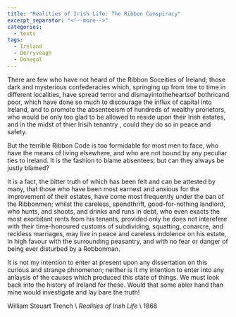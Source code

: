 ```yaml
---
title: "Realities of Irish Life: The Ribbon Conspiracy"
excerpt_separator: "<!--more-->"
categories:
  - texts
tags:
  - Ireland
  - Derryveagh
  - Donegal
---
```

There are few who have not heard of the Ribbon Soceities of Ireland; those dark and mysterious confederacies which, springing up from tme to time in different localities, have spread terror and dismayintotheheartsof bothricand poor, which have done so much to discourage the influx of capital into Ireland, and to promote the absenteeism of hundreds of wealthy prorietors, who would be only too glad to be allowed to reside upon their Irish estates, and in the midst of thier Irisih tenantry , could they do so in peace and safety.  
<!--more-->
But the terrible Ribbon Code is too formidable for most men to face, who have the means of living elsewhere, and who are not bound by any peculiar ties to Ireland. It is the fashion to blame absentees; but can they always be justly blamed?  

It is a fact, the bitter truth of which has been felt and can be attested by many, that those who have been most earnest and anxious for the improvement of their estates, have come most frequently under the ban of the Ribbonmen; whilst the careless, spendthrift, good-for-nothing landlord, who hunts, and shoots, and drinks and runs in debt, who even exacts the most exorbitant rents from his tenants, provided only he does not interefere with their time-honoured customs of subdividing, squatting, conarcre, and reckless marriages, may live in peace and careless indolence on his estate, in high favour with the surrounding peasantry, and with no fear or danger of being ever disturbed by a Robbonman.  

It is not my intention to enter at present upon any dissertation on this curious and strange phnomenon; neither is it my intention to enter into any anlaysis of the causes which produced this state of things. We must look back into the history of Ireland for these. Would that some abler hand than mine would investigate and lay bare the truth!  

William Steuart Trench      \\
_Realities of Irish Life_      \\
1868
